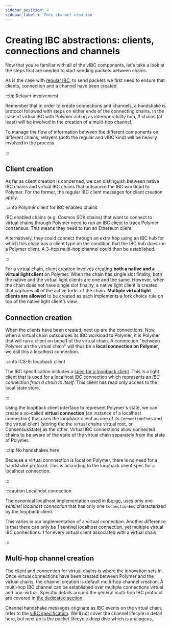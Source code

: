```yaml
---
sidebar_position: 4
sidebar_label : 'Onto channel creation'
---
```


# Creating IBC abstractions: clients, connections and channels

Now that you're familiar with all of the vIBC components, let's take a look at the steps that are needed to start sending packets between chains.

As is the case with [regular IBC](../ibc/ibc.md), to send packets we first need to ensure that clients, connection and a channel have been created.

:::tip Relayer involvement

Remember that in order to create connections and channels, a handshake is protocol followed with steps on either ends of the connecting chains. In the case of virtual IBC with Polymer acting as interoperability hub, 3 chains (at least) will be involved in the creation of a multi-hop channel.

To manage the flow of information between the different components on different chains, relayers (both the regular and vIBC kind) will be heavily involved in the process.

:::

## Client creation

As far as client creation is concerned, we can distinguish between native IBC chains and virtual IBC chains that outsource the IBC workload to Polymer. For the former, the regular IBC client messages for client creation apply.

:::info Polymer client for IBC enabled chains

IBC enabled chains (e.g. Cosmos SDK chains) that want to connect to virtual chains through Polymer need to run an IBC client to track Polymer consensus. This means they need to run an Ethereum client.

Alternatively, they could connect through an extra hop using an IBC hub for which this chain has a client type on the condition that the IBC hub does run a Polymer client. A 3-hop multi-hop channel could then be established.

:::

For a virtual chain, client creation involves creating **both a native and a virtual light client** on Polymer. When the chain has single slot finality, both the native and the virtual light clients are one and the same. However, when the chain does not have single slot finality, a native light client is created that captures all of the active forks of the chain. **Multiple virtual light clients are allowed** to be created as each implements a fork choice rule on top of the native light client’s view.

## Connection creation

When the clients have been created, next up are the connections. Now, when a virtual chain outsources its IBC workload to Polymer, it is Polymer that will run a client on behalf of the virtual chain. A connection "between Polymer an the virtual chain" will thus be a **local connection on Polymer**, we call this a localhost connection.

:::info ICS-9: loopback client

The IBC specification includes a [spec for a loopback client](https://github.com/cosmos/ibc/tree/main/spec/client/ics-009-loopback-cilent). This is a light client that is used for a localhost IBC connection which represents an _IBC connection from a chain to itself_. This client has read only access to the local state store.

:::

Using the loopback client interface to represent Polymer's state, we can create a so-called **virtual connection** (an instance of a localhost connection) that uses the loopback client as one of its `ConnectionEnd`s and the virtual client (storing the the virtual chains virtual root, or ConsensusState) as the other. Virtual IBC connections allow connected chains to be aware of the state of the virtual chain separately from the state of Polymer.

:::tip No handshakes here

Because a virtual connnection is local on Polymer, there is no need for a handshake protocol. This is according to the loopback client spec for a localhost connection.

:::

:::caution Localhost connection

The canonical localhost implementation used in [ibc-go](https://github.com/cosmos/ibc-go/tree/main/modules/light-clients/09-localhost), uses only one _sentinel localhost connection_ that has only one `ConnectionEnd` characterized by the loopback client.

This varies in our implementation of a virtual connection. Another difference is that there can only be 1 sentinel localhost connection, yet multiple virtual IBC connections: 1 for every virtual client associated with a virtual chain.

:::

## Multi-hop channel creation

The client and connection for virtual chains is where the innovation sets in. Once virtual connections have been created between Polymer and the virtual chains, the channel creation is default multi-hop channel creation. A multi-hop IBC channel can be established over multiple connections virtual and non-virtual. Specific details around the general multi-hop IBC protocol are covered in [the dedicated section](../ibc/multi-hop.md). 

Channel handshake messages originate as IBC events on the virtual chain, refer to the [vIBC specification](https://github.com/polymerdao/polymerase/blob/main/chain/docs/vibc/vibc-api-spec.md). We'll not cover the channel lifecyle in detail here, but next up is the packet lifecycle deep dive which is analogous.